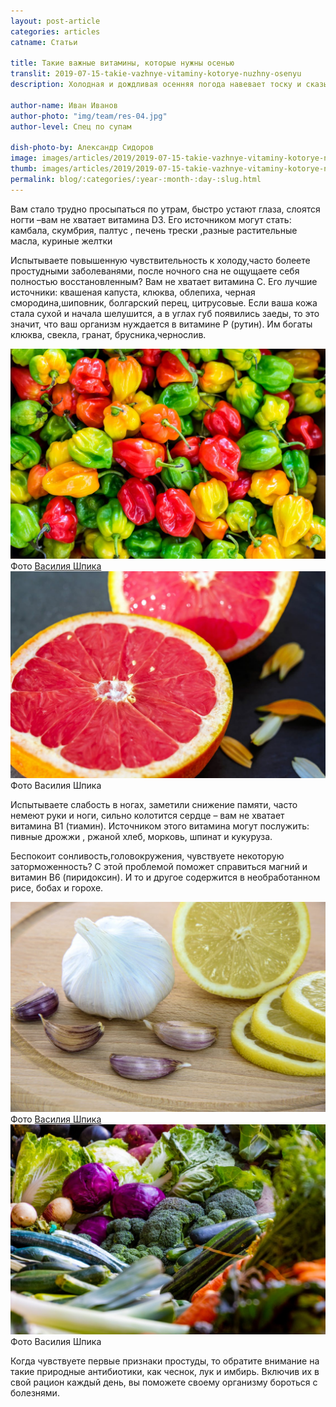 ```yaml
---
layout: post-article
categories: articles
catname: Статьи

title: Такие важные витамины, которые нужны осенью
translit: 2019-07-15-takie-vazhnye-vitaminy-kotorye-nuzhny-osenyu
description: Холодная и дождливая осенняя погода навевает тоску и сказывается на самочувствии? Понаблюдайте за своими симптомами, ведь ваш организм сам подскажет каких витаминов ему не хватает.

author-name: Иван Иванов
author-photo: "img/team/res-04.jpg"
author-level: Спец по супам

dish-photo-by: Александр Сидоров
image: images/articles/2019/2019-07-15-takie-vazhnye-vitaminy-kotorye-nuzhny-osenyu/1.jpg
thumb: images/articles/2019/2019-07-15-takie-vazhnye-vitaminy-kotorye-nuzhny-osenyu/1t.jpg
permalink: blog/:categories/:year-:month-:day-:slug.html
---
```

Вам стало трудно просыпаться по утрам, быстро устают глаза, слоятся ногти –вам не хватает витамина D3. Его источником могут стать: камбала, скумбрия, палтус , печень трески ,разные растительные масла, куриные желтки

Испытываете повышенную чувствительность к холоду,часто болеете простудными заболеванями, после ночного сна не ощущаете себя полностью восстановленным? Вам не хватает витамина С. Его лучшие источники: квашеная капуста, клюква, облепиха, черная смородина,шиповник, болгарский перец, цитрусовые.
Если ваша кожа стала сухой и начала шелушится, а в углах губ появились заеды, то это значит, что ваш организм нуждается в витамине Р (рутин). Им богаты клюква, свекла, гранат, брусника,чернослив.

<div class="row">
	<div class="col-6">
		<img src="images/articles/2019/2019-07-15-takie-vazhnye-vitaminy-kotorye-nuzhny-osenyu/01.jpg" alt="">
		<figcaption>Фото <a href="#">Василия Шпика</a></figcaption>
	</div>
	<div class="col-6">
		<img src="images/articles/2019/2019-07-15-takie-vazhnye-vitaminy-kotorye-nuzhny-osenyu/02.jpg" alt="">
		<figcaption>Фото Василия Шпика</figcaption>
	</div>
</div>

Испытываете слабость в ногах, заметили снижение памяти, часто немеют руки и ноги, сильно колотится сердце – вам не хватает витамина В1 (тиамин). Источником этого витамина могут послужить: пивные дрожжи , ржаной хлеб, морковь, шпинат и кукуруза.

Беспокоит сонливость,головокружения, чувствуете некоторую заторможенность? С этой проблемой поможет справиться магний и витамин В6 (пиридоксин). И то и другое содержится в необработанном рисе, бобах и горохе.

<div class="row">
	<div class="col-6">
		<img src="images/articles/2019/2019-07-15-takie-vazhnye-vitaminy-kotorye-nuzhny-osenyu/03.jpg" alt="">
		<figcaption>Фото <a href="#">Василия Шпика</a></figcaption>
	</div>
	<div class="col-6">
		<img src="images/articles/2019/2019-07-15-takie-vazhnye-vitaminy-kotorye-nuzhny-osenyu/04.jpg" alt="">
		<figcaption>Фото Василия Шпика</figcaption>
	</div>
</div>

Когда чувствуете первые признаки простуды, то обратите внимание на такие природные антибиотики, как чеснок, лук и имбирь. Включив их в свой рацион каждый день, вы поможете своему организму бороться с болезнями.